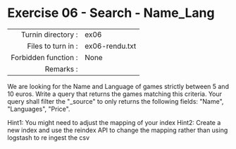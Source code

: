 # Exercise 06 - Search - Name_Lang

|                         |                    |
| -----------------------:| ------------------ |
|   Turnin directory :    |  ex06              |
|   Files to turn in :    |  ex06-rendu.txt    |
|   Forbidden function :  |  None              |
|   Remarks :             |                    |

We are looking for the Name and Language of games strictly between 5 and 10 euros.
Write a query that returns the games matching this criteria.
Your query shall filter the "_source" to only returns the following fields: "Name", "Languages", "Price".

Hint1: You might need to adjust the mapping of your index 
Hint2: Create a new index and use the reindex API to change the mapping rather than using logstash to re ingest the csv
